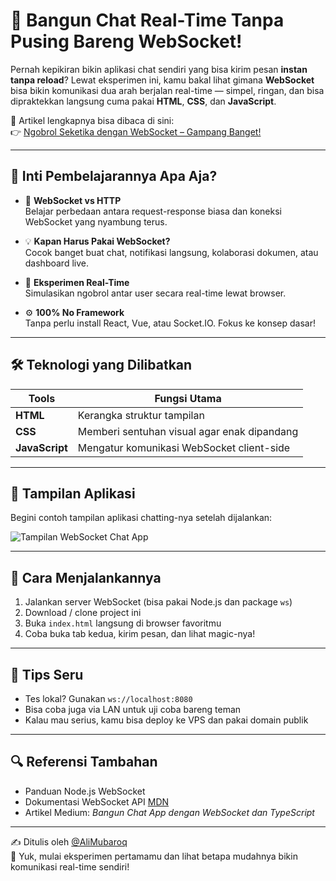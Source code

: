 # 💬 Bangun Chat Real-Time Tanpa Pusing Bareng WebSocket!

Pernah kepikiran bikin aplikasi chat sendiri yang bisa kirim pesan **instan tanpa reload**? Lewat eksperimen ini, kamu bakal lihat gimana **WebSocket** bisa bikin komunikasi dua arah berjalan real-time — simpel, ringan, dan bisa dipraktekkan langsung cuma pakai **HTML**, **CSS**, dan **JavaScript**.

🔗 Artikel lengkapnya bisa dibaca di sini:  
👉 [Ngobrol Seketika dengan WebSocket – Gampang Banget!](https://medium.com/@mubaroqali19/bikin-chat-real-time-gak-pake-ribet-ngobrol-seketika-dengan-websocket-23e8c1263247)

---

## 🧠 Inti Pembelajarannya Apa Aja?

- 🔄 **WebSocket vs HTTP**  
  Belajar perbedaan antara request-response biasa dan koneksi WebSocket yang nyambung terus.

- 💡 **Kapan Harus Pakai WebSocket?**  
  Cocok banget buat chat, notifikasi langsung, kolaborasi dokumen, atau dashboard live.

- 🧪 **Eksperimen Real-Time**  
  Simulasikan ngobrol antar user secara real-time lewat browser.

- ⚙️ **100% No Framework**  
  Tanpa perlu install React, Vue, atau Socket.IO. Fokus ke konsep dasar!

---

## 🛠 Teknologi yang Dilibatkan

| Tools         | Fungsi Utama                                    |
|---------------|-------------------------------------------------|
| **HTML**      | Kerangka struktur tampilan                     |
| **CSS**       | Memberi sentuhan visual agar enak dipandang    |
| **JavaScript**| Mengatur komunikasi WebSocket client-side      |

---

## 📸 Tampilan Aplikasi  
Begini contoh tampilan aplikasi chatting-nya setelah dijalankan:

![Tampilan WebSocket Chat App](https://miro.medium.com/v2/resize:fit:1100/format:webp/1*UBKHhAa0b-4IH9Wi-QyG2g.png)

---

## 🔧 Cara Menjalankannya

1. Jalankan server WebSocket (bisa pakai Node.js dan package `ws`)
2. Download / clone project ini
3. Buka `index.html` langsung di browser favoritmu
4. Coba buka tab kedua, kirim pesan, dan lihat magic-nya!

---

## 📝 Tips Seru

- Tes lokal? Gunakan `ws://localhost:8080`
- Bisa coba juga via LAN untuk uji coba bareng teman
- Kalau mau serius, kamu bisa deploy ke VPS dan pakai domain publik

---

## 🔍 Referensi Tambahan

- Panduan Node.js WebSocket
- Dokumentasi WebSocket API [MDN](https://developer.mozilla.org/en-US/docs/Web/API/WebSocket)
- Artikel Medium: *Bangun Chat App dengan WebSocket dan TypeScript*

---

✍️ Ditulis oleh [@AliMubaroq](https://medium.com/@mubaroqali19)  
🚀 Yuk, mulai eksperimen pertamamu dan lihat betapa mudahnya bikin komunikasi real-time sendiri!
